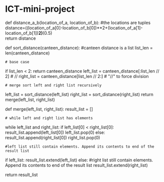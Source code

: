 # ICT-mini-project

def distance_a_b(location_of_a, location_of_b):   #the locations are tuples
  distance=((location_of_a[0]-location_of_b[0])**2+(location_of_a[1]-location_of_b[1])**2)**(0.5)  
  return distance
  
def sort_distance(canteen_distance):   #canteen distance is a list
  list_len = len(canteen_distance)

    # base case
  if list_len < 2:
    return canteen_distance
  left_list = canteen_distance[:list_len // 2]   # //
  right_list = canteen_distance[list_len // 2:]  # "//" to force division

    # merge sort left and right list recursively
  left_list = sort_distance(left_list)
  right_list = sort_distance(right_list) 
  return merge(left_list, right_list)
  
def merge(left_list, right_list):
  result_list = []

    # while left and right list has elements
  while left_list and right_list:
      if left_list[0] < right_list[0]:
        result_list.append(left_list[0])
        left_list.pop(0)
      else:
        result_list.append(right_list[0])
        right_list.pop(0)

    #left list still contain elements. Append its contents to end of the result list
  if left_list:
    result_list.extend(left_list)
  else:
   #right list still contain elements. Append its contents to end of the result list
    result_list.extend(right_list)
    
  return result_list
  

